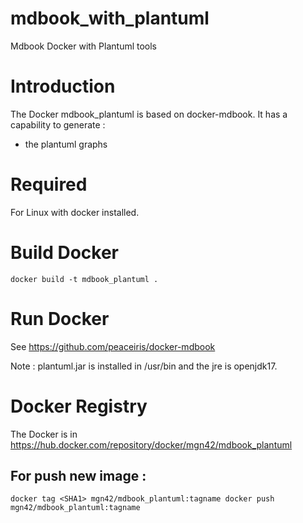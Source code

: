 # mdbook_with_plantuml
Mdbook Docker with Plantuml tools


Introduction
============

The Docker mdbook_plantuml is based on docker-mdbook.
It has a capability to generate :
  - the plantuml graphs

Required
========

For Linux with docker installed.


Build Docker
============

  `
    docker build -t mdbook_plantuml .
  `

Run Docker
==========

See https://github.com/peaceiris/docker-mdbook

Note : plantuml.jar is installed in /usr/bin and the jre is openjdk17.


Docker Registry
===============

The Docker is in https://hub.docker.com/repository/docker/mgn42/mdbook_plantuml

For push new image :
--------------------
  `
    docker tag <SHA1> mgn42/mdbook_plantuml:tagname
    docker push mgn42/mdbook_plantuml:tagname
  `

